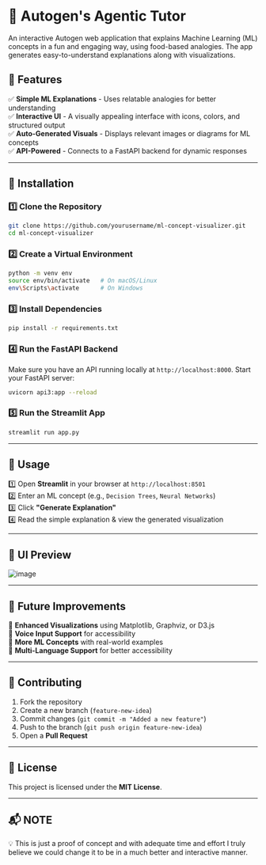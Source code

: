 # 🚀 Autogen's Agentic Tutor

An interactive Autogen web application that explains Machine Learning (ML) concepts in a fun and engaging way, using food-based analogies. The app generates easy-to-understand explanations along with visualizations.

## 🌟 Features
✅ **Simple ML Explanations** - Uses relatable analogies for better understanding  
✅ **Interactive UI** - A visually appealing interface with icons, colors, and structured output  
✅ **Auto-Generated Visuals** - Displays relevant images or diagrams for ML concepts  
✅ **API-Powered** - Connects to a FastAPI backend for dynamic responses  

---

## 📌 Installation

### **1️⃣ Clone the Repository**
```bash
git clone https://github.com/yourusername/ml-concept-visualizer.git
cd ml-concept-visualizer
```

### **2️⃣ Create a Virtual Environment**
```bash
python -m venv env
source env/bin/activate   # On macOS/Linux
env\Scripts\activate      # On Windows
```

### **3️⃣ Install Dependencies**
```bash
pip install -r requirements.txt
```

### **4️⃣ Run the FastAPI Backend**
Make sure you have an API running locally at `http://localhost:8000`. Start your FastAPI server:
```bash
uvicorn api3:app --reload
```

### **5️⃣ Run the Streamlit App**
```bash
streamlit run app.py
```

---

## 🚀 Usage

1️⃣ Open **Streamlit** in your browser at `http://localhost:8501`  
2️⃣ Enter an ML concept (e.g., `Decision Trees`, `Neural Networks`)  
3️⃣ Click **"Generate Explanation"**  
4️⃣ Read the simple explanation & view the generated visualization  

---

## 🎨 UI Preview

![image](https://github.com/user-attachments/assets/1bae6fb6-59a4-4868-8111-23913a956d45)


---

## 🔧 Future Improvements

🔹 **Enhanced Visualizations** using Matplotlib, Graphviz, or D3.js  
🔹 **Voice Input Support** for accessibility  
🔹 **More ML Concepts** with real-world examples  
🔹 **Multi-Language Support** for better accessibility  

---

## 🤝 Contributing

1. Fork the repository  
2. Create a new branch (`feature-new-idea`)  
3. Commit changes (`git commit -m "Added a new feature"`)  
4. Push to the branch (`git push origin feature-new-idea`)  
5. Open a **Pull Request**  

---

## 📜 License

This project is licensed under the **MIT License**.

---

## 📬 NOTE

💡 This is just a proof of concept and with adequate time and effort I truly believe we could change it to be in a much better and interactive manner.

